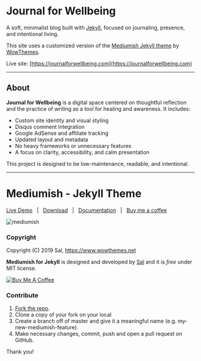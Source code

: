 # Journal for Wellbeing

A soft, minimalist blog built with [Jekyll](https://jekyllrb.com), focused on journaling, presence, and intentional living.

This site uses a customized version of the [Mediumish Jekyll theme](https://github.com/wowthemesnet/mediumish-theme-jekyll) by [WowThemes](https://www.wowthemes.net).

Live site: [https://journalforwellbeing.com](https://journalforwellbeing.com)

---

## About

**Journal for Wellbeing** is a digital space centered on thoughtful reflection and the practice of writing as a tool for healing and awareness. It includes:

- Custom site identity and visual styling
- Disqus comment integration
- Google AdSense and affiliate tracking
- Updated layout and metadata
- No heavy frameworks or unnecessary features
- A focus on clarity, accessibility, and calm presentation

This project is designed to be low-maintenance, readable, and intentional.

---

# Mediumish - Jekyll Theme

[Live Demo](https://wowthemesnet.github.io/mediumish-theme-jekyll/) &nbsp; | &nbsp; [Download](https://github.com/wowthemesnet/mediumish-theme-jekyll/archive/master.zip) &nbsp; | &nbsp; [Documentation](https://bootstrapstarter.com/template-mediumish-bootstrap-jekyll/) &nbsp; | &nbsp; [Buy me a coffee](https://www.wowthemes.net/donate/)

![mediumish](assets/images/mediumish-jekyll-template.png)


### Copyright

Copyright (C) 2019 Sal, https://www.wowthemes.net

**Mediumish for Jekyll** is designed and developed by [Sal](https://www.wowthemes.net) and it is *free* under MIT license. 

<a href="https://www.wowthemes.net/donate/" target="_blank"><img src="https://www.buymeacoffee.com/assets/img/custom_images/orange_img.png" alt="Buy Me A Coffee" style="height: auto !important;width: auto !important;" ></a>

### Contribute

1. [Fork the repo](https://github.com/wowthemesnet/mediumish-theme-jekyll).
2. Clone a copy of your fork on your local
3. Create a branch off of master and give it a meaningful name (e.g. my-new-mediumish-feature).
4. Make necessary changes, commit, push and open a pull request on GitHub.

Thank you!
